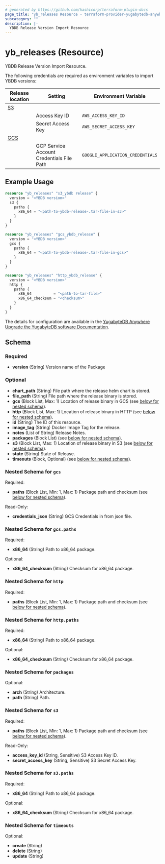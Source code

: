 ```yaml
---
# generated by https://github.com/hashicorp/terraform-plugin-docs
page_title: "yb_releases Resource - terraform-provider-yugabytedb-anywhere"
subcategory: ""
description: |-
  YBDB Release Version Import Resource
---
```


# yb_releases (Resource)

YBDB Release Version Import Resource.

The following credentials are required as environment variables to import YBDB versions:

|Release location|Setting|Environment Variable|
|-------|--------|-------------------------------|
|[S3](https://docs.aws.amazon.com/cli/latest/userguide/cli-configure-envvars.html)|||
||Access Key ID|`AWS_ACCESS_KEY_ID`|
||Secret Access Key|`AWS_SECRET_ACCESS_KEY`|
|[GCS](https://cloud.google.com/docs/authentication/application-default-credentials)|||
|| GCP Service Account Credentials File Path|`GOOGLE_APPLICATION_CREDENTIALS`|

## Example Usage

```terraform
resource "yb_releases" "s3_ybdb release" {
  version = "<YBDB version>"
  s3 {
    paths {
      x86_64 = "<path-to-ybdb-release-.tar-file-in-s3>"
    }
  }
}

resource "yb_releases" "gcs_ybdb_release" {
  version = "<YBDB version>"
  gcs {
    paths {
      x86_64 = "<path-to-ybdb-release-.tar-file-in-gcs>"
    }
  }
}

resource "yb_releases" "http_ybdb_release" {
  version = "<YBDB version>"
  http {
    paths {
      x86_64          = "<path-to-tar-file>"
      x86_64_checksum = "<checksum>"
    }
  }
}
```

The details for configuration are available in the [YugabyteDB Anywhere Upgrade the YugabyteDB software Documentation](https://docs.yugabyte.com/preview/yugabyte-platform/manage-deployments/upgrade-software/).

<!-- schema generated by tfplugindocs -->
## Schema

### Required

- **version** (String) Version name of the Package

### Optional

- **chart_path** (String) File path where the release helm chart is stored.
- **file_path** (String) File path where the release binary is stored.
- **gcs** (Block List, Max: 1) Location of release binary in GCS (see [below for nested schema](#nestedblock--gcs)).
- **http** (Block List, Max: 1) Location of release binary in HTTP (see [below for nested schema](#nestedblock--http)).
- **id** (String) The ID of this resource.
- **image_tag** (String) Docker Image Tag for the release.
- **notes** (List of String) Release Notes.
- **packages** (Block List) (see [below for nested schema](#nestedblock--packages)).
- **s3** (Block List, Max: 1) Location of release binary in S3 (see [below for nested schema](#nestedblock--s3)).
- **state** (String) State of Release.
- **timeouts** (Block, Optional) (see [below for nested schema](#nestedblock--timeouts)).

<a id="nestedblock--gcs"></a>

### Nested Schema for `gcs`

Required:

- **paths** (Block List, Min: 1, Max: 1) Package path and checksum (see [below for nested schema](#nestedblock--gcs--paths)).

Read-Only:

- **credentials_json** (String) GCS Credentials in from json file.

<a id="nestedblock--gcs--paths"></a>

### Nested Schema for `gcs.paths`

Required:

- **x86_64** (String) Path to x86_64 package.

Optional:

- **x86_64_checksum** (String) Checksum for x86_64 package.

<a id="nestedblock--http"></a>

### Nested Schema for `http`

Required:

- **paths** (Block List, Min: 1, Max: 1) Package path and checksum (see [below for nested schema](#nestedblock--http--paths)).

<a id="nestedblock--http--paths"></a>

### Nested Schema for `http.paths`

Required:

- **x86_64** (String) Path to x86_64 package.

Optional:

- **x86_64_checksum** (String) Checksum for x86_64 package.

<a id="nestedblock--packages"></a>

### Nested Schema for `packages`

Optional:

- **arch** (String) Architecture.
- **path** (String) Path.

<a id="nestedblock--s3"></a>

### Nested Schema for `s3`

Required:

- **paths** (Block List, Min: 1, Max: 1) Package path and checksum (see [below for nested schema](#nestedblock--s3--paths)).

Read-Only:

- **access_key_id** (String, Sensitive) S3 Access Key ID.
- **secret_access_key** (String, Sensitive) S3 Secret Access Key.

<a id="nestedblock--s3--paths"></a>

### Nested Schema for `s3.paths`

Required:

- **x86_64** (String) Path to x86_64 package.

Optional:

- **x86_64_checksum** (String) Checksum for x86_64 package.

<a id="nestedblock--timeouts"></a>

### Nested Schema for `timeouts`

Optional:

- **create** (String)
- **delete** (String)
- **update** (String)
